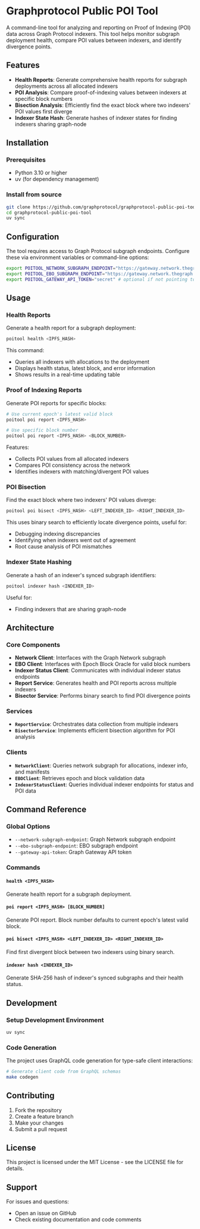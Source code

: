 # Graphprotocol Public POI Tool

A command-line tool for analyzing and reporting on Proof of Indexing (POI) data across Graph Protocol indexers. This tool helps monitor subgraph deployment health, compare POI values between indexers, and identify divergence points.

## Features

- **Health Reports**: Generate comprehensive health reports for subgraph deployments across all allocated indexers
- **POI Analysis**: Compare proof-of-indexing values between indexers at specific block numbers
- **Bisection Analysis**: Efficiently find the exact block where two indexers' POI values first diverge
- **Indexer State Hash**: Generate hashes of indexer states for finding indexers sharing graph-node

## Installation

### Prerequisites

- Python 3.10 or higher
- uv (for dependency management)

### Install from source

```bash
git clone https://github.com/graphprotocol/graphprotocol-public-poi-tool.git
cd graphprotocol-public-poi-tool
uv sync
```

## Configuration

The tool requires access to Graph Protocol subgraph endpoints. Configure these via environment variables or command-line options:

```bash
export POITOOL_NETWORK_SUBGRAPH_ENDPOINT="https://gateway.network.thegraph.com/api/subgraphs/id/..."
export POITOOL_EBO_SUBGRAPH_ENDPOINT="https://gateway.network.thegraph.com/api/subgraphs/id/..."
export POITOOL_GATEWAY_API_TOKEN="secret" # optional if not pointing to gateway
```

## Usage

### Health Reports

Generate a health report for a subgraph deployment:

```bash
poitool health <IPFS_HASH>
```

This command:
- Queries all indexers with allocations to the deployment
- Displays health status, latest block, and error information
- Shows results in a real-time updating table

### Proof of Indexing Reports

Generate POI reports for specific blocks:

```bash
# Use current epoch's latest valid block
poitool poi report <IPFS_HASH>

# Use specific block number
poitool poi report <IPFS_HASH> <BLOCK_NUMBER>
```

Features:
- Collects POI values from all allocated indexers
- Compares POI consistency across the network
- Identifies indexers with matching/divergent POI values

### POI Bisection

Find the exact block where two indexers' POI values diverge:

```bash
poitool poi bisect <IPFS_HASH> <LEFT_INDEXER_ID> <RIGHT_INDEXER_ID>
```

This uses binary search to efficiently locate divergence points, useful for:
- Debugging indexing discrepancies
- Identifying when indexers went out of agreement
- Root cause analysis of POI mismatches

### Indexer State Hashing

Generate a hash of an indexer's synced subgraph identifiers:

```bash
poitool indexer hash <INDEXER_ID>
```

Useful for:
- Finding indexers that are sharing graph-node

## Architecture

### Core Components

- **Network Client**: Interfaces with the Graph Network subgraph
- **EBO Client**: Interfaces with Epoch Block Oracle for valid block numbers
- **Indexer Status Client**: Communicates with individual indexer status endpoints
- **Report Service**: Generates health and POI reports across multiple indexers
- **Bisector Service**: Performs binary search to find POI divergence points

### Services

- **`ReportService`**: Orchestrates data collection from multiple indexers
- **`BisectorService`**: Implements efficient bisection algorithm for POI analysis

### Clients

- **`NetworkClient`**: Queries network subgraph for allocations, indexer info, and manifests
- **`EBOClient`**: Retrieves epoch and block validation data
- **`IndexerStatusClient`**: Queries individual indexer endpoints for status and POI data

## Command Reference

### Global Options

- `--network-subgraph-endpoint`: Graph Network subgraph endpoint
- `--ebo-subgraph-endpoint`: EBO subgraph endpoint
- `--gateway-api-token`: Graph Gateway API token

### Commands

#### `health <IPFS_HASH>`
Generate health report for a subgraph deployment.

#### `poi report <IPFS_HASH> [BLOCK_NUMBER]`
Generate POI report. Block number defaults to current epoch's latest valid block.

#### `poi bisect <IPFS_HASH> <LEFT_INDEXER_ID> <RIGHT_INDEXER_ID>`
Find first divergent block between two indexers using binary search.

#### `indexer hash <INDEXER_ID>`
Generate SHA-256 hash of indexer's synced subgraphs and their health status.

## Development

### Setup Development Environment

```bash
uv sync
```

### Code Generation

The project uses GraphQL code generation for type-safe client interactions:

```bash
# Generate client code from GraphQL schemas
make codegen
```

## Contributing

1. Fork the repository
2. Create a feature branch
3. Make your changes
4. Submit a pull request

## License

This project is licensed under the MIT License - see the LICENSE file for details.

## Support

For issues and questions:
- Open an issue on GitHub
- Check existing documentation and code comments
